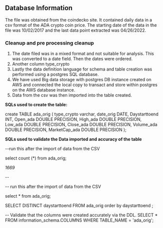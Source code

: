 ## Database Information

The file was obtained from the coindecko site. It contained daily data in a csv format of the ADA crypto coin price. The starting date of the data in the file was  10/02/2017 and the last data point extracted was 04/26/2022. 

### Cleanup and pre processing cleanup

1. The date filed was in a mixed format and not suitable for analysis. This was converted to a date field. Then the dates were ordered.
2. Another column type_crypto 
3. Lastly the data definition language for schema and table creation was performed using a postgres SQL database.
4. We have used Big data storage with postgres DB instance created on AWS and connected the local copy to transact and store within postgres on the AWS database instance.
5. Data from the csv was then imported into the table created. 



**SQLs used to create the table:**

create TABLE ada_orig (
type_crypto varchar,
date_orig DATE,
Daystarttoend INT,
Open_ada DOUBLE PRECISION,
High_ada DOUBLE PRECISION,
Low_ada DOUBLE PRECISION,
Close_ada DOUBLE PRECISION,
Volume_ada DOUBLE PRECISION,
MarketCap_ada DOUBLE PRECISION
);



**SQLs used to validate the Data imported and accuracy of the table**

--run this after the import of data from the CSV

select count (*) from ada_orig;

*1669*

-- 

-- run this after the import of data from the CSV

select * from ada_orig;

SELECT    DISTINCT daystarttoend
FROM    ada_orig order by daystarttoend ;

-- Validate that the columns were created accurately via the DDL.
SELECT * FROM information_schema.COLUMNS WHERE TABLE_NAME = 'ada_orig';